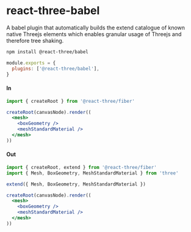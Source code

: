 # react-three-babel

A babel plugin that automatically builds the extend catalogue of known native Threejs elements which enables granular usage of Threejs and therefore tree shaking.

```bash
npm install @react-three/babel
```

```javascript babel.config.js
module.exports = {
  plugins: ['@react-three/babel'],
}
```

#### In

```jsx
import { createRoot } from '@react-three/fiber'

createRoot(canvasNode).render((
  <mesh>
    <boxGeometry />
    <meshStandardMaterial />
  </mesh>
))
```

#### Out

```jsx
import { createRoot, extend } from '@react-three/fiber'
import { Mesh, BoxGeometry, MeshStandardMaterial } from 'three'

extend({ Mesh, BoxGeometry, MeshStandardMaterial })

createRoot(canvasNode).render((
  <mesh>
    <boxGeometry />
    <meshStandardMaterial />
  </mesh>
))
```
